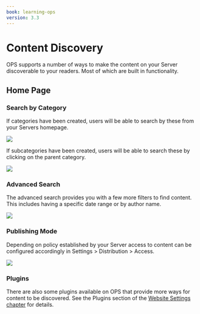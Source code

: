 ```yaml
---
book: learning-ops
version: 3.3
---
```


# Content Discovery

OPS supports a number of ways to make the content on your Server discoverable to your readers. Most of which are built in functionality.

## Home Page

### Search by Category

If categories have been created, users will be able to search by these from your Servers homepage.

![](./assets/learning-ops-content-discovery-search-category.png)

If  subcategories have been created, users will be able to search these by clicking on the parent category.

![](./assets/learning-ops-content-discovery-search-subcategory.png)

### Advanced Search

The advanced search provides you with a few more filters to find content. This includes having a specific date range or by author name.

![](./assets/learning-ops-content-discovery-advanced-search.png)

### Publishing Mode

Depending on policy established by your Server access to content can be configured accordingly in Settings > Distribution > Access.

![](./assets/learning-ops-content-discovery-publishing-mode.png)

### Plugins

There are also some plugins available on OPS that provide more ways for content to be discovered. See the Plugins section of the [Website Settings chapter](./setup.md#plugins) for details.
